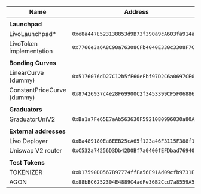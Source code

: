 | **Name**                   | **Address**                                  |
| -------------------------- | -------------------------------------------- |
|                            |
| **Launchpad**              |
| LivoLaunchpad*             | `0xe8a447E523138853d9B73f390a9cA603fa914a26` |
| LivoToken implementation   | `0x7766e3a6A8C98a76308CFb4040E330c3308F7C73` |
|                            |
| **Bonding Curves**         |
| LinearCurve (dummy)        | `0x5176076dD27C12b5fF60eFbf97D2C6a0697CE0DF` |
| ConstantPriceCurve (dummy) | `0x87426937c4e28F69900C2f3453399CF5F06886D7` |
|                            |
| **Graduators**             |
| GraduatorUniV2             | `0xBa1a7Fe65E7aAb563630F5921080996030a80AA1` |
|                            |
| **External addresses**     |
| Livo Deployer              | `0xBa489180Ea6EEB25cA65f123a46F3115F388f181` |
| Uniswap V2 router          | `0xC532a74256D3Db42D0Bf7a0400fEFDbad7694008` |
|                            |
| **Test Tokens**            |
| TOKENIZER                  | `0xD17590DD567B97774ffFa56E91Ad09cfb9731E23` |
| AGON                       | `0x88bBC6252304E4889C4adFe36B2Ccd7a8559A5dD` |

